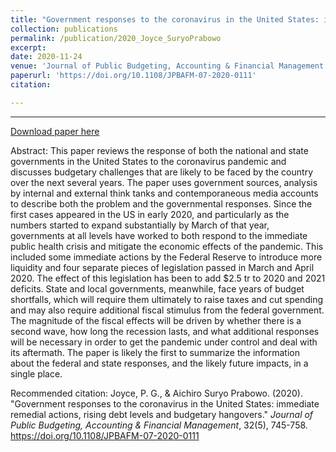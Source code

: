 ```yaml
---
title: "Government responses to the coronavirus in the United States: immediate remedial actions, rising debt levels and budgetary hangovers"
collection: publications
permalink: /publication/2020_Joyce_SuryoPrabowo
excerpt: 
date: 2020-11-24
venue: 'Journal of Public Budgeting, Accounting & Financial Management'
paperurl: 'https://doi.org/10.1108/JPBAFM-07-2020-0111'
citation: 

---
```



---

[Download paper here](http://asuryoprabowo.github.io/files/2020_Joyce_SuryoPrabowo.pdf)

Abstract: This paper reviews the response of both the national and state governments in the United States to the coronavirus pandemic and discusses budgetary challenges that are likely to be faced by the country over the next several years. The paper uses government sources, analysis by internal and external think tanks and contemporaneous media accounts to describe both the problem and the governmental responses. Since the first cases appeared in the US in early 2020, and particularly as the numbers started to expand substantially by March of that year, governments at all levels have worked to both respond to the immediate public health crisis and mitigate the economic effects of the pandemic. This included some immediate actions by the Federal Reserve to introduce more liquidity and four separate pieces of legislation passed in March and April 2020. The effect of this legislation has been to add $2.5 tr to 2020 and 2021 deficits. State and local governments, meanwhile, face years of budget shortfalls, which will require them ultimately to raise taxes and cut spending and may also require additional fiscal stimulus from the federal government. The magnitude of the fiscal effects will be driven by whether there is a second wave, how long the recession lasts, and what additional responses will be necessary in order to get the pandemic under control and deal with its aftermath. The paper is likely the first to summarize the information about the federal and state responses, and the likely future impacts, in a single place.

Recommended citation: Joyce, P. G., & Aichiro Suryo Prabowo. (2020). "Government responses to the coronavirus in the United States: immediate remedial actions, rising debt levels and budgetary hangovers." <i>Journal of Public Budgeting, Accounting & Financial Management</i>, 32(5), 745-758. <https://doi.org/10.1108/JPBAFM-07-2020-0111>
